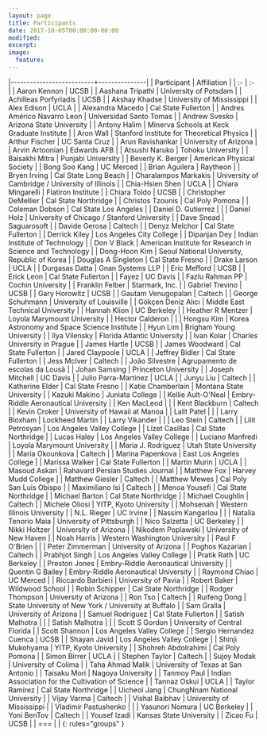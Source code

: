 ```yaml
---
layout: page
title: Participants
date: 2017-10-05T00:00:00-08:00
modified:
excerpt:
image:
  feature:
---
```


<style >
tbody tr:nth-child(odd)  {background: #FFF;}
tbody tr:nth-child(even) {background: #FFF;}
tbody tr:hover {background: #ffa366;}
</style>

|--------------------------+---------------|
| Participant | Affiliation |
| :-                       | :-            |
| 	Aaron Kennon	 | 	UCSB	 |
| 	Aashana Tripathi	 | 	University of Potsdam	 |
| 	Achilleas Porfyriadis	 | 	UCSB	 |
| 	Akshay Khadse	 | 	University of Mississippi	 |
| 	Alex Edison	 | 	UCLA	 |
| 	Alexandra Macedo	 | 	Cal State Fullerton	 |
| 	Andres Américo Navarro Leon	 | 	Universidad Santo Tomas	 |
| 	Andrew Svesko	 | 	Arizona State University	 |
| 	Antony Halim	 | 	Minerva Schools at Keck Graduate Institute	 |
| 	Aron Wall	 | 	Stanford Institute for Theoretical Physics	 |
| 	Arthur Fischer	 | 	UC Santa Cruz	 |
| 	Arun Ravishankar	 | 	University of Arizona	 |
| 	Arvin Artoonian	 | 	Edwards AFB	 |
| 	Atsushi Naruko	 | 	Tohoku University	 |
| 	Baisakhi Mitra	 | 	Punjabi University	 |
| 	Beverly K. Berger	 | 	American Physical Society	 |
| 	Bong Soo Kang	 | 	UC Merced	 |
| 	Brian Aguilera	 | 	Raytheon	 |
| 	Bryen Irving	 | 	Cal State Long Beach	 |
| 	Charalampos Markakis	 | 	University of Cambridge / University of Illinois	 |
| 	Chia-Hsien Shen	 | 	UCLA	 |
| 	Chiara Mingarelli	 | 	Flatiron Institute	 |
| 	Chiara Toldo	 | 	UCSB	 |
| 	Christopher DeMellier	 | 	Cal State Northridge	 |
| 	Christos Tzounis	 | 	Cal Poly Pomona	 |
| 	Coleman Dobson	 | 	Cal State Los Angeles	 |
| 	Daniel D. Gutierrez	 | 		 |
| 	Daniel Holz	 | 	University of Chicago / Stanford University	 |
| 	Dave Snead	 | 	Saguarosoft	 |
| 	Davide Gerosa	 | 	Caltech	 |
| 	Denyz Melchor	 | 	Cal State Fullerton	 |
| 	Derrick Kiley	 | 	Los Angeles City College	 |
| 	Dipanjan Dey	 | 	Indian Institute of Technology	 |
| 	Don V Black	 | 	American Institute for Research in Science and Technology	 |
| 	Dong-Hoon Kim	 | 	Seoul National University, Republic of Korea	 |
| 	Douglas A Singleton	 | 	Cal State Fresno	 |
| 	Drake Larson	 | 	UCLA	 |
| 	Durgasas Datta	 | 	Gnan Systems LLP	 |
| 	Eric Mefford	 | 	UCSB	 |
| 	Erick Leon	 | 	Cal State Fullerton	 |
| 	Fayez	 | 	UC Davis	 |
| 	Fazlu Rahman PP	 | 	Cochin University	 |
| 	Franklin Felber	 | 	Starmark, Inc.	 |
| 	Gabriel Trevino	 | 	UCSB	 |
| 	Gary Horowitz	 | 	UCSB	 |
| 	Gautam Venugopalan	 | 	Caltech	 |
| 	George Schuhmann	 | 	University of Louisville	 |
| 	Gökçen Deniz Alıcı	 | 	Middle East Technical University	 |
| 	Hannah Klion	 | 	UC Berkeley	 |
| 	Heather R Mentzer	 | 	Loyola Marymount University	 |
| 	Hector Calderon	 | 		 |
| 	Hongsu Kim	 | 	Korea Astronomy and Space Science Institute	 |
| 	Hyun Lim	 | 	Brigham Young University	 |
| 	Ilya Vilensky	 | 	Florida Atlantic University	 |
| 	Ivan Kolar	 | 	Charles University in Prague	 |
| 	James Hartle	 | 	UCSB	 |
| 	James Woodward	 | 	Cal State Fullerton	 |
| 	Jared Claypoole	 | 	UCLA	 |
| 	Jeffrey Bidler	 | 	Cal State Fullerton	 |
| 	Jess McIver	 | 	Caltech	 |
| 	João Silvestre	 | 	Agrupamento de escolas da Lousã	 |
| 	Johan Samsing	 | 	Princeton University	 |
| 	Joseph Mitchell	 | 	UC Davis	 |
| 	Julio Parra-Martinez	 | 	UCLA	 |
| 	Junyu Liu	 | 	Caltech	 |
| 	Katherine Elder	 | 	Cal State Fresno	 |
| 	Katie Chamberlain	 | 	Montana State University	 |
| 	Kazuki Makino	 | 	Juniata College	 |
| 	Kellie Ault-O'Neal	 | 	Embry-Riddle Aeronautical University	 |
| 	Ken MacLeod	 | 		 |
| 	Kent Blackburn	 | 	Caltech	 |
| 	Kevin Croker	 | 	University of Hawaii at Manoa	 |
| 	Lalit Patel	 | 		 |
| 	Larry Bloxham	 | 	Lockheed Martin	 |
| 	Larry Vikander	 | 		 |
| 	Leo Stein	 | 	Caltech	 |
| 	Lilit Petrosyan	 | 	Los Angeles Valley College	 |
| 	Lizet Casillas	 | 	Cal State Northridge	 |
| 	Lucas Haley	 | 	Los Angeles Valley College	 |
| 	Luciano Manfredi	 | 	Loyola Marymount University	 |
| 	Maria J. Rodriguez	 | 	Utah State University	 |
| 	Maria Okounkova	 | 	Caltech	 |
| 	Marina Papenkova	 | 	East Los Angeles College 	 |
| 	Marissa Walker	 | 	Cal State Fullerton	 |
| 	Martin Murin	 | 	UCLA	 |
| 	Masoud Askari	 | 	Rahavard Persian Studies Journal	 |
| 	Matthew Fox	 | 	Harvey Mudd College	 |
| 	Matthew Giesler	 | 	Caltech	 |
| 	Matthew Mewes	 | 	Cal Poly San Luis Obispo	 |
| 	Maximiliano Isi	 | 	Caltech	 |
| 	Menoa Yousefi	 | 	Cal State Northridge	 |
| 	Michael Barton	 | 	Cal State Northridge	 |
| 	Michael Coughlin	 | 	Caltech	 |
| 	Michele Oliosi	 | 	YITP, Kyoto University	 |
| 	Mohsenah 	 | 	Western Illinois University 	 |
| 	N.L. Rieger	 | 	UC Irvine	 |
| 	Nassim Kangarlou	 | 		 |
| 	Natalia Tenorio Maia	 | 	University of Pittsburgh	 |
| 	Nico Salzetta	 | 	UC Berkeley	 |
| 	Nikki Holtzer	 | 	University of Arizona	 |
| 	Nikodem Poplawski	 | 	University of New Haven	 |
| 	Noah Harris	 | 	Western Washington University	 |
| 	Paul F O'Brien	 | 		 |
| 	Peter Zimmerman	 | 	University of Arizona	 |
| 	Poghos Kazarian	 | 	Caltech	 |
| 	Prabhjot Singh	 | 	Los Angeles Valley College	 |
| 	Pratik Rath	 | 	UC Berkeley	 |
| 	Preston Jones	 | 	Embry-Riddle Aeronautical University	 |
| 	Quentin G Bailey	 | 	Embry-Riddle Aeronautical University	 |
| 	Raymond Chiao	 | 	UC Merced	 |
| 	Riccardo Barbieri	 | 	University of Pavia	 |
| 	Robert Baker	 | 	Wildwood School	 |
| 	Robin Schipper	 | 	Cal State Northridge	 |
| 	Rodger Thompson	 | 	University of Arizona	 |
| 	Ron Tso	 | 	Caltech	 |
| 	Ruifeng Dong	 | 	State University of New York / University at Buffalo	 |
| 	Sam Gralla	 | 	University of Arizona	 |
| 	Samuel Rodriguez	 | 	Cal State Fullerton	 |
| 	Satish Malhotra	 | 		 |
| 	Satish Malhotra	 | 		 |
| 	Scott S Gordon	 | 	University of Central Florida	 |
| 	Scott Shannon	 | 	Los Angeles Valley College	 |
| 	Sergio Hernandez Cuenca	 | 	UCSB	 |
| 	Shayan Javid	 | 	Los Angeles Valley College	 |
| 	Shinji Mukohyama	 | 	YITP, Kyoto University	 |
| 	Shohreh Abdolrahimi	 | 	Cal Poly Pomona	 |
| 	Simon Birrer	 | 	UCLA	 |
| 	Stephen Taylor	 | 	Caltech	 |
| 	Sujoy Modak	 | 	University of Colima	 |
| 	Taha Ahmad Malik	 | 	University of Texas at San Antonio	 |
| 	Taisaku Mori	 | 	Nagoya University	 |
| 	Tanmoy Paul	 | 	Indian Association for the Cultivation of Science	 |
| 	Tannaz Oskui	 | 	UCLA	 |
| 	Taylor Ramirez	 | 	Cal State Northridge	 |
| 	Uicheol Jang	 | 	ChungNnam National University	 |
| 	Vijay Varma	 | 	Caltech	 |
| 	Vishal Baibhav	 | 	University of Mississippi	 |
| 	Vladimir Pastushenko	 | 		 |
| 	Yasunori Nomura	 | 	UC Berkeley	 |
| 	Yoni BenTov	 | 	Caltech	 |
| 	Yousef Izadi	 | 	Kansas State University	 |
| 	Zicao Fu	 | 	UCSB	 |
| ===                      |               |
{: rules="groups" }
